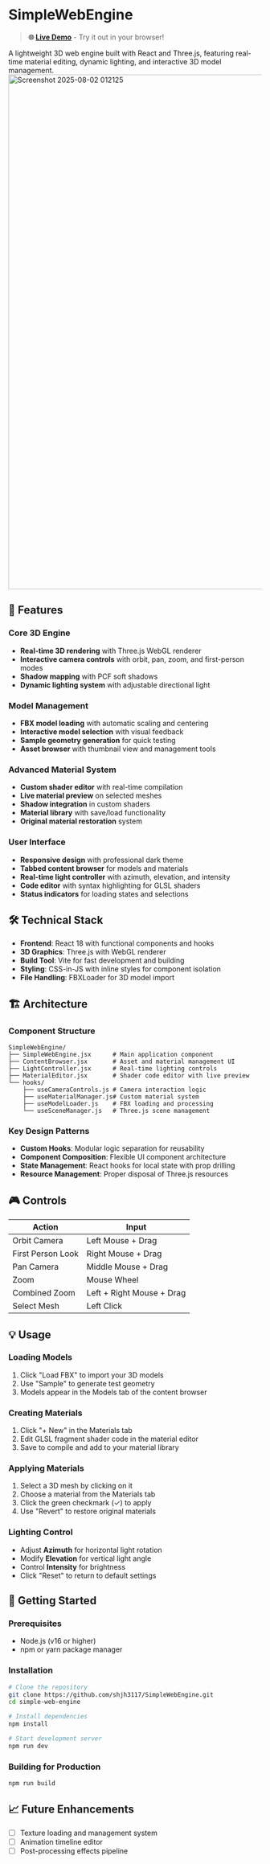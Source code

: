 # SimpleWebEngine

> **🌐 [Live Demo](https://shjh3117.github.io/SimpleWebEngine/)** - Try it out in your browser!

A lightweight 3D web engine built with React and Three.js, featuring real-time material editing, dynamic lighting, and interactive 3D model management.  
<img width="1024" height="1024" alt="Screenshot 2025-08-02 012125" src="https://github.com/user-attachments/assets/ba596dfa-2dce-4822-b1a6-9d10363df81f" />

## 🚀 Features

### Core 3D Engine
- **Real-time 3D rendering** with Three.js WebGL renderer
- **Interactive camera controls** with orbit, pan, zoom, and first-person modes
- **Shadow mapping** with PCF soft shadows
- **Dynamic lighting system** with adjustable directional light

### Model Management
- **FBX model loading** with automatic scaling and centering
- **Interactive model selection** with visual feedback
- **Sample geometry generation** for quick testing
- **Asset browser** with thumbnail view and management tools

### Advanced Material System
- **Custom shader editor** with real-time compilation
- **Live material preview** on selected meshes
- **Shadow integration** in custom shaders
- **Material library** with save/load functionality
- **Original material restoration** system

### User Interface
- **Responsive design** with professional dark theme
- **Tabbed content browser** for models and materials
- **Real-time light controller** with azimuth, elevation, and intensity
- **Code editor** with syntax highlighting for GLSL shaders
- **Status indicators** for loading states and selections

## 🛠 Technical Stack

- **Frontend**: React 18 with functional components and hooks
- **3D Graphics**: Three.js with WebGL renderer
- **Build Tool**: Vite for fast development and building
- **Styling**: CSS-in-JS with inline styles for component isolation
- **File Handling**: FBXLoader for 3D model import

## 🏗 Architecture

### Component Structure
```
SimpleWebEngine/
├── SimpleWebEngine.jsx      # Main application component
├── ContentBrowser.jsx       # Asset and material management UI
├── LightController.jsx      # Real-time lighting controls
├── MaterialEditor.jsx       # Shader code editor with live preview
└── hooks/
    ├── useCameraControls.js # Camera interaction logic
    ├── useMaterialManager.js# Custom material system
    ├── useModelLoader.js    # FBX loading and processing
    └── useSceneManager.js   # Three.js scene management
```

### Key Design Patterns
- **Custom Hooks**: Modular logic separation for reusability
- **Component Composition**: Flexible UI component architecture
- **State Management**: React hooks for local state with prop drilling
- **Resource Management**: Proper disposal of Three.js resources

## 🎮 Controls

| Action | Input |
|--------|-------|
| Orbit Camera | Left Mouse + Drag |
| First Person Look | Right Mouse + Drag |
| Pan Camera | Middle Mouse + Drag |
| Zoom | Mouse Wheel |
| Combined Zoom | Left + Right Mouse + Drag |
| Select Mesh | Left Click |

## 💡 Usage

### Loading Models
1. Click "Load FBX" to import your 3D models
2. Use "Sample" to generate test geometry
3. Models appear in the Models tab of the content browser

### Creating Materials
1. Click "+ New" in the Materials tab
2. Edit GLSL fragment shader code in the material editor
3. Save to compile and add to your material library

### Applying Materials
1. Select a 3D mesh by clicking on it
2. Choose a material from the Materials tab
3. Click the green checkmark (✓) to apply
4. Use "Revert" to restore original materials

### Lighting Control
- Adjust **Azimuth** for horizontal light rotation
- Modify **Elevation** for vertical light angle
- Control **Intensity** for brightness
- Click "Reset" to return to default settings

## 🚀 Getting Started

### Prerequisites
- Node.js (v16 or higher)
- npm or yarn package manager

### Installation
```bash
# Clone the repository
git clone https://github.com/shjh3117/SimpleWebEngine.git
cd simple-web-engine

# Install dependencies
npm install

# Start development server
npm run dev
```

### Building for Production
```bash
npm run build
```

## 📈 Future Enhancements

- [ ] Texture loading and management system
- [ ] Animation timeline editor
- [ ] Post-processing effects pipeline
